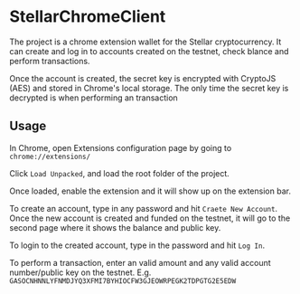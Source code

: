# StellarChromeClient

The project is a chrome extension wallet for the Stellar cryptocurrency. It can create and log in to accounts created on the testnet, check blance and perform transactions. 

Once the account is created, the secret key is encrypted with CryptoJS (AES) and stored in Chrome's local storage. The only time the secret key is decrypted is when performing an transaction

## Usage 

In Chrome, open Extensions configuration page by going to `chrome://extensions/`

Click `Load Unpacked`, and load the root folder of the project.

Once loaded, enable the extension and it will show up on the extension bar.

To create an account, type in any password and hit `Craete New Account`. Once the new account is created and funded on the testnet, it will go to the second page where it shows the balance and public key.

To login to the created account, type in the password and hit `Log In`.

To perform a transaction, enter an valid amount and any valid account number/public key on the testnet. E.g. `GASOCNHNNLYFNMDJYQ3XFMI7BYHIOCFW3GJEOWRPEGK2TDPGTG2E5EDW`
